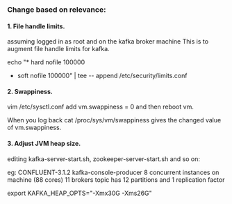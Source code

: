 ### Change based on relevance:

#### 1. File handle limits.
assuming logged in as root and on the kafka broker machine
This is to augment file handle limits for kafka.

echo "* hard nofile 100000
* soft nofile 100000" | tee -- append /etc/security/limits.conf


#### 2. Swappiness.

vim /etc/sysctl.conf
add vm.swappiness = 0
and then reboot vm.

When you log back
cat /proc/sys/vm/swappiness gives the changed value of vm.swappiness.


#### 3. Adjust JVM heap size.
editing kafka-server-start.sh, zookeeper-server-start.sh and so on:

eg:
CONFLUENT-3.1.2 kafka-console-producer
8 concurrent instances on machine (88 cores)
11 brokers
topic has 12 partitions and 1 replication factor

export KAFKA_HEAP_OPTS="-Xmx30G -Xms26G"
